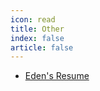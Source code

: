 ```yaml
---
icon: read
title: Other
index: false
article: false
---
```

- [Eden&#39;s Resume](./eden-resume.md)
